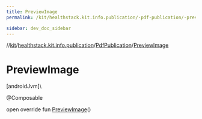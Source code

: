```yaml
---
title: PreviewImage
permalink: /kit/healthstack.kit.info.publication/-pdf-publication/-preview-image.html

sidebar: dev_doc_sidebar
---
```

//[kit](../../../kit.html)/[healthstack.kit.info.publication](../index.html)/[PdfPublication](index.html)/[PreviewImage](-preview-image.html)



# PreviewImage



[androidJvm]\




@Composable



open override fun [PreviewImage](-preview-image.html)()




